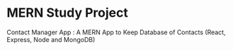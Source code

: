# MERN Study Project

Contact Manager App : A MERN App to Keep Database of Contacts (React, Express, Node and MongoDB)
